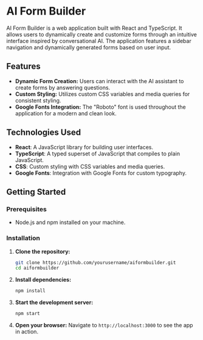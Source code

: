 # AI Form Builder

AI Form Builder is a web application built with React and TypeScript. It allows users to dynamically create and customize forms through an intuitive interface inspired by conversational AI. The application features a sidebar navigation and dynamically generated forms based on user input.

## Features

- **Dynamic Form Creation:** Users can interact with the AI assistant to create forms by answering questions.
- **Custom Styling:** Utilizes custom CSS variables and media queries for consistent styling.
- **Google Fonts Integration:** The "Roboto" font is used throughout the application for a modern and clean look.

## Technologies Used

- **React**: A JavaScript library for building user interfaces.
- **TypeScript**: A typed superset of JavaScript that compiles to plain JavaScript.
- **CSS**: Custom styling with CSS variables and media queries.
- **Google Fonts**: Integration with Google Fonts for custom typography.

## Getting Started

### Prerequisites

- Node.js and npm installed on your machine.

### Installation

1. **Clone the repository:**
    ```sh
    git clone https://github.com/yourusername/aiformbuilder.git
    cd aiformbuilder
    ```

2. **Install dependencies:**
    ```sh
    npm install
    ```

3. **Start the development server:**
    ```sh
    npm start
    ```

4. **Open your browser:**
    Navigate to `http://localhost:3000` to see the app in action.
